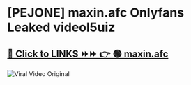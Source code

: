 
 # [PEJONE] maxin.afc Onlyfans Leaked videol5uiz

## <h2><a href="https://clipsfans.com/maxin.afc&ref=git">🔗 Click to LINKS ⏩⏩ 👉 🟢 maxin.afc </a></h2>

<a href="https://clipsfans.com/maxin.afc&ref=git" rel="nofollow" data-target="animated-image.originalLink"><img src="https://i.ibb.co.com/xMMVF88/686577567.gif" alt="Viral Video Original" style="max-width: 100%; display: inline-block;" data-target="animated-image.originalImage"></a>

